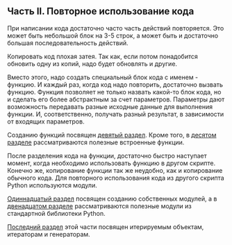 ## Часть II. Повторное использование кода

При написании кода достаточно часто часть действий повторяется.
Это может быть небольшой блок на 3-5 строк, а может быть и достаточно большая последовательность действий.

Копировать код плохая затея.
Так как, если потом понадобится обновить одну из копий, надо будет обновлять и другие.

Вместо этого, надо создать специальный блок кода с именем - функцию.
И каждый раз, когда код надо повторить, достаточно вызвать функцию.
Функция позволяет не только назвать какой-то блок кода, но и сделать его более абстрактным за счет параметров.
Параметры дают возможность передавать разные исходные данные для выполнения функции.
И, соответственно, получать разный результат, в зависимости от входящих параметров.

Созданию функций посвящен [девятый раздел](https://natenka.gitbooks.io/pyneng/content/book/09_functions/).
Кроме того, в [десятом разделе](https://natenka.gitbooks.io/pyneng/content/book/10_useful_functions/) рассматриваются полезные встроенные функции.

После разделения кода на функции, достаточно быстро наступает момент, когда необходимо использовать функцию в другом скрипте.
Конечно же, копирование функции так же неудобно, как и копирование обычного кода.
Для повторного использования кода из другого скрипта Python используются модули.

[Одиннадцатый раздел](https://natenka.gitbooks.io/pyneng/content/book/11_modules/) посвящен созданию собственных модулей, а в [двенадцатом разделе](https://natenka.gitbooks.io/pyneng/content/book/12_useful_modules/) рассматриваются полезные модули из стандартной библиотеки Python.

[Последний раздел](https://natenka.gitbooks.io/pyneng/content/book/13_iterator_generator/) этой части посвящен итерируемым объектам, итераторам и генераторам.

